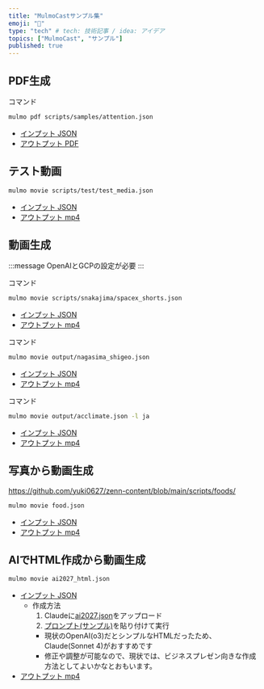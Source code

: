 ```yaml
---
title: "MulmoCastサンプル集"
emoji: "💬"
type: "tech" # tech: 技術記事 / idea: アイデア
topics: ["MulmoCast", "サンプル"]
published: true
---
```


## PDF生成

コマンド

```sh
mulmo pdf scripts/samples/attention.json
```

- [インプット JSON](https://github.com/receptron/mulmocast-cli/blob/main/scripts/samples/attention.json)
- [アウトプット PDF](https://github.com/yuki0627/zenn-content/blob/6a9b7dd9c9c1f7101825a0e02a6c80748b572f99/output/attention_is_all_you_need.pdf)


## テスト動画

```sh
mulmo movie scripts/test/test_media.json
```

- [インプット JSON](https://github.com/receptron/mulmocast-cli/blob/main/scripts/test/test_media.json)
- [アウトプット mp4](https://github.com/yuki0627/zenn-content/blob/main/output/test_media.mp4)


## 動画生成

:::message
OpenAIとGCPの設定が必要
:::


コマンド

```sh
mulmo movie scripts/snakajima/spacex_shorts.json
```

- [インプット JSON](https://github.com/receptron/mulmocast-cli/blob/main/scripts/snakajima/spacex_shorts.json)
- [アウトプット mp4](https://github.com/yuki0627/zenn-content/blob/main/output/spacex_shorts.mp4)

コマンド

```sh
mulmo movie output/nagasima_shigeo.json
```

- [インプット JSON](https://github.com/yuki0627/zenn-content/blob/main/scripts/nagasima_shigeo.json)
- [アウトプット mp4](https://github.com/yuki0627/zenn-content/blob/main/output/nagasima_shigeo.mp4)

コマンド

```sh
mulmo movie output/acclimate.json -l ja
```

- [インプット JSON](https://github.com/yuki0627/zenn-content/blob/main/scripts/acclimate.json)
- [アウトプット mp4](https://github.com/yuki0627/zenn-content/blob/main/output/acclimate.mp4)

## 写真から動画生成

https://github.com/yuki0627/zenn-content/blob/main/scripts/foods/

```sh
mulmo movie food.json
```
- [インプット JSON](https://github.com/yuki0627/zenn-content/blob/main/scripts/foods/food.json)
- [アウトプット mp4](https://github.com/yuki0627/zenn-content/blob/main/output/food.mp4)


## AIでHTML作成から動画生成

```sh
mulmo movie ai2027_html.json
```
- [インプット JSON](https://github.com/yuki0627/zenn-content/blob/main/scripts/ai2027_html/ai2027_html.json)
  - 作成方法
    1. Claudeに[ai2027.json](https://github.com/receptron/mulmocast-cli/blob/main/scripts/samples/ai2027.json)をアップロード
    1. [プロンプト(サンプル)](https://github.com/yuki0627/zenn-content/blob/main/scripts/ai2027_html/prompt/textToHTML.md)を貼り付けて実行
    - 現状のOpenAI(o3)だとシンプルなHTMLだったため、Claude(Sonnet 4)がおすすめです
    - 修正や調整が可能なので、現状では、ビジネスプレゼン向きな作成方法としてよいかなとおもいます。
- [アウトプット mp4](https://github.com/yuki0627/zenn-content/blob/main/output/food.mp4)

